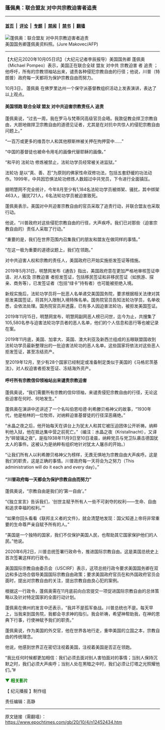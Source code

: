 ### 蓬佩奥：联合盟友 对中共宗教迫害者追责

---

#### [首页](../../../..?n12452434) &nbsp;|&nbsp; [评论](../../../../../epoch-comment?n12452434) &nbsp;|&nbsp; [专题](../../../../../epoch-special?n12452434) &nbsp;|&nbsp; [禁闻](../../../../../epoch-news?n12452434) &nbsp;|&nbsp; [禁书](../../../../../books?n12452434) &nbsp;|&nbsp; [翻墙](https://github.com/gfw-breaker/nogfw/blob/master/README.md?n12452434)


<div><img alt="蓬佩奥：联合盟友 对中共宗教迫害者追责" class="attachment-djy_600_400 size-djy_600_400 wp-post-image" src="https://i.epochtimes.com/assets/uploads/2020/10/A4-117.jpg"/>
<div class="caption">
 美国国务卿蓬佩奥资料照。(Jure Makovec/AFP)
</div></div><hr/><div class="post_content" id="artbody" itemprop="articleBody">
 <!-- article content begin -->
 <p>
  【大纪元2020年10月05日讯】（大纪元记者李辰报导）美国国务卿
  <ok href="https://www.epochtimes.com/gb/tag/%E8%93%AC%E4%BD%A9%E5%A5%A5.html">
   蓬佩奥
  </ok>
  （Michael Pompeo）表示，美国正在联合全球
  <ok href="https://www.epochtimes.com/gb/tag/%E7%9B%9F%E5%8F%8B.html">
   盟友
  </ok>
  对中共
  <ok href="https://www.epochtimes.com/gb/tag/%E5%AE%97%E6%95%99%E8%BF%AB%E5%AE%B3.html">
   宗教迫害
  </ok>
  者
  <ok href="https://www.epochtimes.com/gb/tag/%E8%BF%BD%E8%B4%A3.html">
   追责
  </ok>
  ；他呼吁，所有的宗教领袖站出来，谴责各种侵犯宗教自由的行径；他说，川普（特朗普）政府每一天都将为保护宗教自由而努力。
 </p>
 <p>
  10月3日，
  <ok href="https://www.epochtimes.com/gb/tag/%E8%93%AC%E4%BD%A9%E5%A5%A5.html">
   蓬佩奥
  </ok>
  在佛罗里达州一个保守派基督教组织活动上发表演讲，表达了以上观点。
 </p>
 <h4>
  美国领跑 联合全球
  <ok href="https://www.epochtimes.com/gb/tag/%E7%9B%9F%E5%8F%8B.html">
   盟友
  </ok>
  对中共迫害宗教责任人
  <ok href="https://www.epochtimes.com/gb/tag/%E8%BF%BD%E8%B4%A3.html">
   追责
  </ok>
 </h4>
 <p>
  蓬佩奥说，“过去一周，我在罗马与梵蒂冈高级官员会晤。我敦促教会捍卫宗教自由，大胆地做捍卫宗教自由的道德见证者，尤其是在对抗中共惊人的侵犯宗教自由问题上。”
 </p>
 <p>
  “一百万或更多的维吾尔人和其他穆斯林被关押在拘押营中……”
 </p>
 <p>
  “中国的基督徒也被命令用毛的画像代替耶稣的画像。”
 </p>
 <p>
  “和平的
  <ok href="https://www.epochtimes.com/gb/tag/%E6%B3%95%E8%BD%AE%E5%8A%9F.html">
   法轮功
  </ok>
  修炼被禁止，法轮功学员经常被关进监狱。”
 </p>
 <p>
  <ok href="https://www.epochtimes.com/gb/tag/%E6%B3%95%E8%BD%AE%E5%8A%9F.html">
   法轮功
  </ok>
  是以“真、善、忍”为原则的佛家性命双修功法，包括五套舒缓的功法动作。1999年，中共因恐惧法轮功修炼人数超过中共党员，下令进行全面镇压。
 </p>
 <p>
  据明慧网不完全统计，今年8月至少有1,184名法轮功学员被绑架、骚扰，其中绑架463人，骚扰721人，6名法轮功学员被迫害致死。
 </p>
 <p>
  蓬佩奥表示，美国对中共迫害宗教自由的官员采取了追责行动，并联合盟友也采取行动。
 </p>
 <p>
  他说，“川普政府对这些侵犯宗教自由的行径，大声疾呼。我们已对那些（迫害宗教自由的）责任人采取了行动。”
 </p>
 <p>
  “重要的是，我们在世界范围内召集我们的朋友和盟友在做同样的事情。”
 </p>
 <p>
  “在这一极为重要的道德议题上，我们在领跑。”
 </p>
 <p>
  对中共迫害人权和宗教的责任人，美国政府已开始实施拒发签证等措施。
 </p>
 <p>
  2019年5月31日，明慧网发布《通告》指出，美国政府意在更加严格地审核签证申请、对人权及
  <ok href="https://www.epochtimes.com/gb/tag/%E5%AE%97%E6%95%99%E8%BF%AB%E5%AE%B3.html">
   宗教迫害
  </ok>
  者拒发签证，包括移民签证和非移民签证（如旅游、探亲、商务等），已发签证者（包括“绿卡”持有者）也可能被拒绝入境。
 </p>
 <p>
  新规实施后，法轮功学员将一批恶人名单递交美国国务院，要求根据相关法律对其拒发美国签证，将其列入限制入境特殊名单。国务院官员告知法轮功学员，名单收悉，会依法处理。国务院官员并透露，已有多人因迫害法轮功，被拒发美国签证。
 </p>
 <p>
  2019年11月15日，明慧网宣布，明慧网副网恶人榜已问世，迄今为止，共搜集了105,580名参与迫害法轮功学员者的恶人名单，他们的个人信息和恶行等也被记录在案。
 </p>
 <p>
  2019年11月底，美国、加拿大、英国、澳大利亚及新西兰组成的五眼联盟国收到法轮功学员最新整理出的一批迫害法轮功的恶人名单。这些国家将依法对这些恶人拒发签证，甚至冻结资产。
 </p>
 <p>
  至2019年12月，至少有28个国家已经制定或准备制定类似于美国的《马格尼茨基法》，对人权迫害者拒发签证、冻结海外资产。
 </p>
 <h4>
  呼吁所有宗教信仰领袖站出来谴责宗教迫害
 </h4>
 <p>
  蓬佩奥说，“我们需要所有宗教的信仰领袖，来谴责侵犯宗教自由的行径，无论这些迫害在何时、何地发生。”
 </p>
 <p>
  蓬佩奥在演讲中还讲述了一个名叫伯恩哈德‧利希滕贝格神父的故事，“1930年代，他是柏林的一位牧师，对纳粹迫害基督徒的行径深恶痛绝。”
 </p>
 <p>
  “水晶之夜之后，他开始每天在讲台上为犹太人和其它被压迫团体公开祈祷。纳粹判他入狱，他在抵达集中营之前死亡。”（编注：水晶之夜（Kristallnacht），又译为“碎玻璃之夜”，是指1938年11月9日至10日凌晨，纳粹党员与党卫队袭击德国犹太人的事件。这被认为是纳粹有组织地针对犹太人屠杀的开始。）
 </p>
 <p>
  “让我们所有人以利希滕贝格神父为榜样，无畏无惧地为宗教自由大声疾呼。这是我们的职责，这是正确的事情。川普政府每一天将会为之努力（This administration will do it each and every day）。”
 </p>
 <h4>
  “川普政府每一天都会为保护宗教自由而努力”
 </h4>
 <p>
  蓬佩奥说，“宗教自由是我们的‘第一自由’。”
 </p>
 <p>
  “《独立宣言》告诉我们，‘创世主赋予所有人一些不可剥夺的权利——生命、自由和追求幸福的权利。’”
 </p>
 <p>
  “如果你回头看看《联邦主义者的文件》，就会清楚地发现：国父知道上帝将非常重要的生命尊严亲自赋予所有的人。”
 </p>
 <p>
  “美国是一个独特的国家，我们不仅保护美国人民，也帮助其它国家保护他们的人民。”他说。
 </p>
 <p>
  2020年6月2日，川普总统签署行政命令，推进国际宗教自由。这是美国总统史上首次签署这样的行政令。
 </p>
 <p>
  美国国际宗教自由委员会（USCIRF）表示，这项总统行政令要求美国国务卿在双边和多边场合倡导美国国际宗教自由政策；要求美国政府官员在和外国政府官员会面时，提出对宗教自由的关注，提出宗教自由良心犯的案例。
 </p>
 <p>
  根据这一行政令，蓬佩奥需在11月底前向白宫提交一项促进国际宗教自由的总体策略以及针对特定国家的全面行动计划。
 </p>
 <p>
  蓬佩奥在佛州的发言中还表示，“我并不是孤军奋战。川普总统也不是。每天早上，当我来到国务院，我都会寻求神的指引。我会祈祷，希望神帮助我，在神的恩典下行事，行使神赋予我们的职责。”
 </p>
 <p>
  蓬佩奥说，作为美国的外交官，他在世界各地行走，重申美国的立国之本，宗教自由的传统理念。
 </p>
 <p>
  他说，他感到世界正在密切注视着美国，注视着美国是否正在领跑。
 </p>
 <p>
  “我比任何时候都更加相信：我们必须去面对别人害怕面对的事情；当别人保持沉默之时，我们必须大声疾呼；当别人处在黑暗之中时，我们必须让灯塔之光照耀他们。”#
 </p>
 <p>
  <span style="color: #008000;">
   <strong>
    ▼ 相关影片
   </strong>
  </span>
 </p>
 <p>
  <center>
  </center>
 </p>
 <p>
  【
  <ok href="https://www.epochtimes.com/gb/tag/%e7%b4%80%e5%85%83%e6%92%ad%e5%a0%b1.html">
   纪元播报
  </ok>
  】制作组
 </p>
 <p>
  责任编辑：高静
 </p>
 <!-- article content end -->
 <div id="below_article_ad">
 </div>
</div>


---

原文链接（需翻墙）：https://www.epochtimes.com/gb/20/10/4/n12452434.htm
